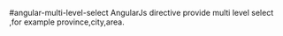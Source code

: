 #angular-multi-level-select
AngularJs directive provide multi level select ,for example province,city,area.
